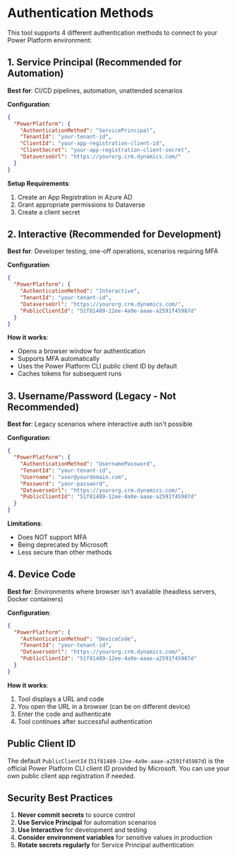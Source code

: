 # Authentication Methods

This tool supports 4 different authentication methods to connect to your Power Platform environment:

## 1. Service Principal (Recommended for Automation)

**Best for**: CI/CD pipelines, automation, unattended scenarios

**Configuration**:
```json
{
  "PowerPlatform": {
    "AuthenticationMethod": "ServicePrincipal",
    "TenantId": "your-tenant-id",
    "ClientId": "your-app-registration-client-id",
    "ClientSecret": "your-app-registration-client-secret",
    "DataverseUrl": "https://yourorg.crm.dynamics.com/"
  }
}
```

**Setup Requirements**:
1. Create an App Registration in Azure AD
2. Grant appropriate permissions to Dataverse
3. Create a client secret

## 2. Interactive (Recommended for Development)

**Best for**: Developer testing, one-off operations, scenarios requiring MFA

**Configuration**:
```json
{
  "PowerPlatform": {
    "AuthenticationMethod": "Interactive",
    "TenantId": "your-tenant-id",
    "DataverseUrl": "https://yourorg.crm.dynamics.com/",
    "PublicClientId": "51f81489-12ee-4a9e-aaae-a2591f45987d"
  }
}
```

**How it works**:
- Opens a browser window for authentication
- Supports MFA automatically
- Uses the Power Platform CLI public client ID by default
- Caches tokens for subsequent runs

## 3. Username/Password (Legacy - Not Recommended)

**Best for**: Legacy scenarios where interactive auth isn't possible

**Configuration**:
```json
{
  "PowerPlatform": {
    "AuthenticationMethod": "UsernamePassword",
    "TenantId": "your-tenant-id",
    "Username": "user@yourdomain.com",
    "Password": "your-password",
    "DataverseUrl": "https://yourorg.crm.dynamics.com/",
    "PublicClientId": "51f81489-12ee-4a9e-aaae-a2591f45987d"
  }
}
```

**Limitations**:
- Does NOT support MFA
- Being deprecated by Microsoft
- Less secure than other methods

## 4. Device Code

**Best for**: Environments where browser isn't available (headless servers, Docker containers)

**Configuration**:
```json
{
  "PowerPlatform": {
    "AuthenticationMethod": "DeviceCode",
    "TenantId": "your-tenant-id",
    "DataverseUrl": "https://yourorg.crm.dynamics.com/",
    "PublicClientId": "51f81489-12ee-4a9e-aaae-a2591f45987d"
  }
}
```

**How it works**:
1. Tool displays a URL and code
2. You open the URL in a browser (can be on different device)
3. Enter the code and authenticate
4. Tool continues after successful authentication

## Public Client ID

The default `PublicClientId` (`51f81489-12ee-4a9e-aaae-a2591f45987d`) is the official Power Platform CLI client ID provided by Microsoft. You can use your own public client app registration if needed.

## Security Best Practices

1. **Never commit secrets** to source control
2. **Use Service Principal** for automation scenarios
3. **Use Interactive** for development and testing
4. **Consider environment variables** for sensitive values in production
5. **Rotate secrets regularly** for Service Principal authentication
